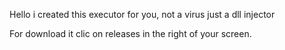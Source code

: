 Hello i created this executor for you, not a virus just a dll injector

For download it clic on releases in the right of your screen.
